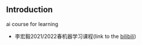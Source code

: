 ## Introduction
ai course for learning 

- 李宏毅2021/2022春机器学习课程(link to the [bilibili](https://www.bilibili.com/video/BV1Wv411h7kN?from=search&seid=15206260687084728146&spm_id_from=333.337.0.0))